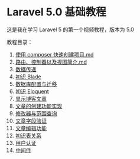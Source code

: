 # Laravel 5.0 基础教程

这是我在学习 Laravel 5 的第一个视频教程，版本为 5.0

教程目录：

1. [使用 composer 快速创建项目.md](https://github.com/ihuangmx/lara5fun/blob/master/1.%20使用%20composer%20快速创建项目.md)
2. [路由、控制器以及视图简介.md](https://github.com/ihuangmx/lara5fun/blob/master/2.路由、控制器以及视图简介.md)
3. [数据传递](https://github.com/ihuangmx/lara5fun/blob/master/3.数据传递.md)
4. [初识 Blade](https://github.com/ihuangmx/lara5fun/blob/master/4.初识%20Blade.md)
5. [数据库配置与迁移]()
6. [初识 Eloquent]()
7. [显示博客文章]()
8. [文章的创建功能实现]()
9. [修改器与范围查询]()
10. [文章字段验证]()
11. [文章编辑功能]()
12. [初识表关系]()
13. [用户认证]()
14. [中间件]()